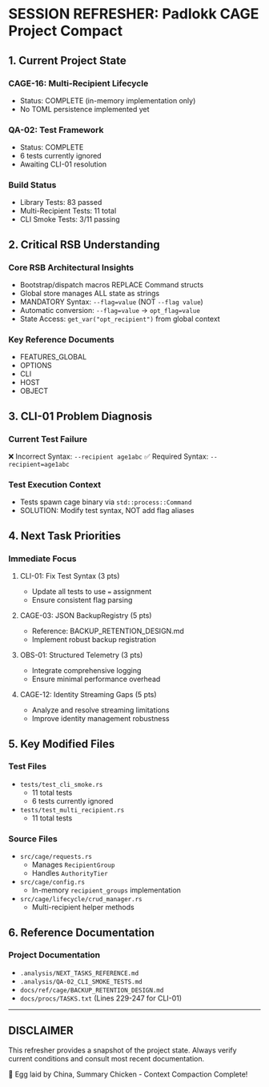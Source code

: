 # SESSION REFRESHER: Padlokk CAGE Project Compact

## 1. Current Project State
### CAGE-16: Multi-Recipient Lifecycle
- Status: COMPLETE (in-memory implementation only)
- No TOML persistence implemented yet

### QA-02: Test Framework
- Status: COMPLETE
- 6 tests currently ignored
- Awaiting CLI-01 resolution

### Build Status
- Library Tests: 83 passed
- Multi-Recipient Tests: 11 total
- CLI Smoke Tests: 3/11 passing

## 2. Critical RSB Understanding
### Core RSB Architectural Insights
- Bootstrap/dispatch macros REPLACE Command structs
- Global store manages ALL state as strings
- MANDATORY Syntax: `--flag=value` (NOT `--flag value`)
- Automatic conversion: `--flag=value` → `opt_flag=value`
- State Access: `get_var("opt_recipient")` from global context

### Key Reference Documents
- FEATURES_GLOBAL
- OPTIONS
- CLI
- HOST
- OBJECT

## 3. CLI-01 Problem Diagnosis
### Current Test Failure
❌ Incorrect Syntax: `--recipient age1abc`
✅ Required Syntax: `--recipient=age1abc`

### Test Execution Context
- Tests spawn cage binary via `std::process::Command`
- SOLUTION: Modify test syntax, NOT add flag aliases

## 4. Next Task Priorities
### Immediate Focus
1. CLI-01: Fix Test Syntax (3 pts)
   - Update all tests to use `=` assignment
   - Ensure consistent flag parsing

2. CAGE-03: JSON BackupRegistry (5 pts)
   - Reference: BACKUP_RETENTION_DESIGN.md
   - Implement robust backup registration

3. OBS-01: Structured Telemetry (3 pts)
   - Integrate comprehensive logging
   - Ensure minimal performance overhead

4. CAGE-12: Identity Streaming Gaps (5 pts)
   - Analyze and resolve streaming limitations
   - Improve identity management robustness

## 5. Key Modified Files
### Test Files
- `tests/test_cli_smoke.rs`
  * 11 total tests
  * 6 tests currently ignored
- `tests/test_multi_recipient.rs`
  * 11 total tests

### Source Files
- `src/cage/requests.rs`
  * Manages `RecipientGroup`
  * Handles `AuthorityTier`
- `src/cage/config.rs`
  * In-memory `recipient_groups` implementation
- `src/cage/lifecycle/crud_manager.rs`
  * Multi-recipient helper methods

## 6. Reference Documentation
### Project Documentation
- `.analysis/NEXT_TASKS_REFERENCE.md`
- `.analysis/QA-02_CLI_SMOKE_TESTS.md`
- `docs/ref/cage/BACKUP_RETENTION_DESIGN.md`
- `docs/procs/TASKS.txt` (Lines 229-247 for CLI-01)

---

## DISCLAIMER
This refresher provides a snapshot of the project state. Always verify current conditions and consult most recent documentation.

🐔 Egg laid by China, Summary Chicken - Context Compaction Complete!
